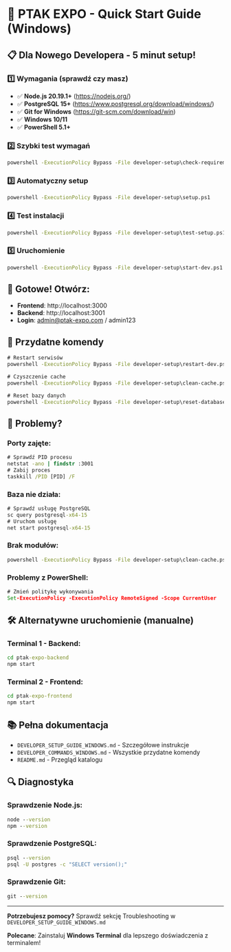 # 🚀 PTAK EXPO - Quick Start Guide (Windows)

## 📋 Dla Nowego Developera - 5 minut setup!

### 1️⃣ Wymagania (sprawdź czy masz)
- ✅ **Node.js 20.19.1+** (https://nodejs.org/)
- ✅ **PostgreSQL 15+** (https://www.postgresql.org/download/windows/)
- ✅ **Git for Windows** (https://git-scm.com/download/win)
- ✅ **Windows 10/11**
- ✅ **PowerShell 5.1+**

### 2️⃣ Szybki test wymagań
```cmd
powershell -ExecutionPolicy Bypass -File developer-setup\check-requirements.ps1
```

### 3️⃣ Automatyczny setup
```cmd
powershell -ExecutionPolicy Bypass -File developer-setup\setup.ps1
```

### 4️⃣ Test instalacji
```cmd
powershell -ExecutionPolicy Bypass -File developer-setup\test-setup.ps1
```

### 5️⃣ Uruchomienie
```cmd
powershell -ExecutionPolicy Bypass -File developer-setup\start-dev.ps1
```

## 🎯 Gotowe! Otwórz:

- **Frontend**: http://localhost:3000
- **Backend**: http://localhost:3001
- **Login**: admin@ptak-expo.com / admin123

## 🔧 Przydatne komendy

```cmd
# Restart serwisów
powershell -ExecutionPolicy Bypass -File developer-setup\restart-dev.ps1

# Czyszczenie cache
powershell -ExecutionPolicy Bypass -File developer-setup\clean-cache.ps1

# Reset bazy danych
powershell -ExecutionPolicy Bypass -File developer-setup\reset-database.ps1
```

## 🚨 Problemy?

### Porty zajęte:
```cmd
# Sprawdź PID procesu
netstat -ano | findstr :3001
# Zabij proces
taskkill /PID [PID] /F
```

### Baza nie działa:
```cmd
# Sprawdź usługę PostgreSQL
sc query postgresql-x64-15
# Uruchom usługę
net start postgresql-x64-15
```

### Brak modułów:
```cmd
powershell -ExecutionPolicy Bypass -File developer-setup\clean-cache.ps1
```

### Problemy z PowerShell:
```cmd
# Zmień politykę wykonywania
Set-ExecutionPolicy -ExecutionPolicy RemoteSigned -Scope CurrentUser
```

## 🛠️ Alternatywne uruchomienie (manualne)

### Terminal 1 - Backend:
```cmd
cd ptak-expo-backend
npm start
```

### Terminal 2 - Frontend:
```cmd
cd ptak-expo-frontend
npm start
```

## 📚 Pełna dokumentacja

- `DEVELOPER_SETUP_GUIDE_WINDOWS.md` - Szczegółowe instrukcje
- `DEVELOPER_COMMANDS_WINDOWS.md` - Wszystkie przydatne komendy
- `README.md` - Przegląd katalogu

## 🔍 Diagnostyka

### Sprawdzenie Node.js:
```cmd
node --version
npm --version
```

### Sprawdzenie PostgreSQL:
```cmd
psql --version
psql -U postgres -c "SELECT version();"
```

### Sprawdzenie Git:
```cmd
git --version
```

---

**Potrzebujesz pomocy?** Sprawdź sekcję Troubleshooting w `DEVELOPER_SETUP_GUIDE_WINDOWS.md`

**Polecane**: Zainstaluj **Windows Terminal** dla lepszego doświadczenia z terminalem! 